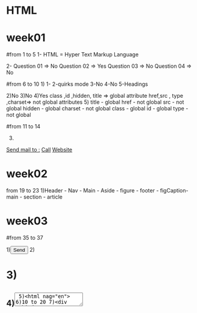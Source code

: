 # HTML

# week01
#from 1 to 5
1- HTML = Hyper Text Markup Language

2-
Question 01 =>  No
Question 02 =>  Yes
Question 03 =>  No
Question 04 =>  No

#from 6 to 10 
1)
1- <!DOCTYPE html>
2-quirks mode
3-No
4-No
5-Headings

2)No
3)No
4)Yes
 class ,id ,hidden, title => global attribute
    href,src , type ,charset=> not global attributes
5) 
title - global 
href - not global 
src - not global 
hidden - global 
charset - not global 
class - global 
id - global 
type - not global 

#from 11 to 14

3)
<a href="mailto:asmaaelbahrawi8@gmail.com">Send mail to :</a> <!--send mail to -->
<a href="tel:+201244444444">Call</a><!--to phone number-->
<a href="https://elzero.org/study/html-2021-study-plan/">Website</a> <!--to website-->

<!------------------------------------------------->


 
# week02
from 19 to 23 
1)Header - Nav - Main - Aside - figure - footer - figCaption- main -  section - article

<!----------------------------------------------->

# week03

#from 35 to 37

1)<input type="submit" value="Send" id="send" >
2)<h1>
3)<h2>
4)<textarea>
5)<html nag="en">
6)10 to 20
7)<div tabindex="0">
8)Accessible Rich Internet Applications 
